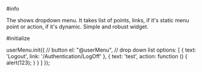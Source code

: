 #info

The shows dropdown menu. It takes list of points, links, if it's static menu point or action, if it's dynamic. Simple and robust widget.

#initialize

userMenu.init({
	// button
	el: "@userMenu",
	// drop down list
	options: [
		{ text: 'Logout', link: '/Authentication/LogOff' },
		{ text: 'test', action: function () { alert(123); } }
	]
});
